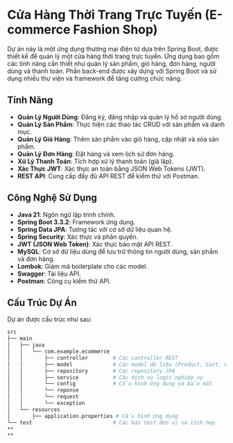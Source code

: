 # Cửa Hàng Thời Trang Trực Tuyến (E-commerce Fashion Shop)

Dự án này là một ứng dụng thương mại điện tử dựa trên Spring Boot, được thiết kế để quản lý một cửa hàng thời trang trực tuyến. Ứng dụng bao gồm các tính năng cần thiết như quản lý sản phẩm, giỏ hàng, đơn hàng, người dùng và thanh toán. Phần back-end được xây dựng với Spring Boot và sử dụng nhiều thư viện và framework để tăng cường chức năng.

## Tính Năng

- **Quản Lý Người Dùng**: Đăng ký, đăng nhập và quản lý hồ sơ người dùng.
- **Quản Lý Sản Phẩm**: Thực hiện các thao tác CRUD với sản phẩm và danh mục.
- **Quản Lý Giỏ Hàng**: Thêm sản phẩm vào giỏ hàng, cập nhật và xóa sản phẩm.
- **Quản Lý Đơn Hàng**: Đặt hàng và xem lịch sử đơn hàng.
- **Xử Lý Thanh Toán**: Tích hợp xử lý thanh toán (giả lập).
- **Xác Thực JWT**: Xác thực an toàn bằng JSON Web Tokens (JWT).
- **REST API**: Cung cấp đầy đủ API REST để kiểm thử với Postman.

## Công Nghệ Sử Dụng

- **Java 21**: Ngôn ngữ lập trình chính.
- **Spring Boot 3.3.2**: Framework ứng dụng.
- **Spring Data JPA**: Tương tác với cơ sở dữ liệu quan hệ.
- **Spring Security**: Xác thực và phân quyền.
- **JWT (JSON Web Token)**: Xác thực bảo mật API REST.
- **MySQL**: Cơ sở dữ liệu dùng để lưu trữ thông tin người dùng, sản phẩm và đơn hàng.
- **Lombok**: Giảm mã boilerplate cho các model.
- **Swagger**: Tài liệu API.
- **Postman**: Công cụ kiểm thử API.

## Cấu Trúc Dự Án

Dự án được cấu trúc như sau:

```bash
src
├── main
│   ├── java
│   │   └── com.example.ecommerce
│   │       ├── controller        # Các controller REST
│   │       ├── model             # Các model dữ liệu (Product, Cart, Order, v.v.)
│   │       ├── repository        # Các repository JPA
│   │       ├── service           # Các dịch vụ logic nghiệp vụ
│   │       └── config            # Cấu hình ứng dụng và bảo mật
│   │       └── reponse
│   │       └── request
│   │       └── exception
│   └── resources
│       ├── application.properties # Cấu hình ứng dụng
└── test                          # Các bài test đơn vị và tích hợp
**
**


